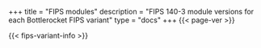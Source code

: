 +++
title = "FIPS modules"
description = "FIPS 140-3 module versions for each Bottlerocket FIPS variant"
type = "docs"
+++
{{< page-ver >}}

{{< fips-variant-info  >}}
